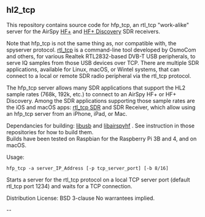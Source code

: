 ## hl2_tcp

This repository contains source code for hfp_tcp, 
an rtl_tcp "work-alike" server
for the AirSpy
[HF+](https://airspy.com/airspy-hf-plus/) 
and 
[HF+ Discovery](https://airspy.com/airspy-hf-discovery/)
SDR receivers.

Note that hfp_tcp is not the same thing as, 
nor compatible with, the spyserver protocol.
[rtl_tcp](https://github.com/osmocom/rtl-sdr)
is a command-line tool developed by OsmoCom and others,
for various Realtek RTL2832-based DVB-T USB peripherals,
to serve IQ samples from those USB devices over TCP.
There are multiple SDR applications,
available for Linux, macOS, or Wintel systems,
that can connect to a local or remote SDR radio peripheral
via the rtl_tcp protocol.

The hfp_tcp server allows many SDR applications 
that support the
HL2 sample rates (768k, 192k, etc.) to connect to
an AirSpy HF+ or HF+ Discovery.
Among the SDR applications 
supporting those sample rates
are the iOS and macOS apps:
[rtl_tcp SDR](http://www.hotpaw.com/rhn/hotpaw/)
and
SDR Receiver,
which allow using an hfp_tcp server from an iPhone, iPad, or Mac.

Dependancies for building:
[libusb](https://github.com/libusb/libusb)
and
[libairspyhf](https://github.com/airspy/airspyhf) . 
See instruction in those repositories for how to build them.  
Builds have been tested on Raspbian for the Raspberry Pi 3B and 4, 
and on macOS.

Usage:

    hfp_tcp -a server_IP_Address [-p tcp_server_port] [-b 8/16]

Starts a server for the rtl_tcp protocol
    on a local TCP server port (default rtl_tcp port 1234)
    and waits for a TCP connection.

Distribution License: BSD 3-clause
No warrantees implied.

--
